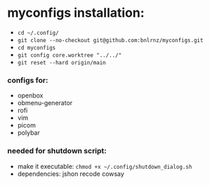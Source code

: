 # myconfigs installation:

- ```cd ~/.config/```
- ```git clone --no-checkout git@github.com:bnlrnz/myconfigs.git```
- ```cd myconfigs```
- ```git config core.worktree "../../"```
- ```git reset --hard origin/main```

### configs for:

- openbox
- obmenu-generator
- rofi
- vim
- picom
- polybar

### needed for shutdown script:

- make it executable: ```chmod +x ~/.config/shutdown_dialog.sh```
- dependencies: jshon recode cowsay
